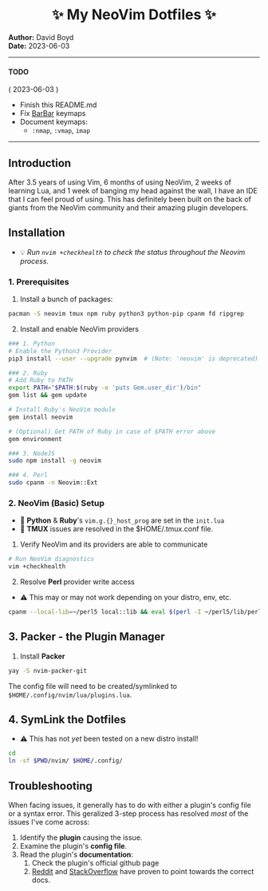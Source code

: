 <h1 align="center">✨ My NeoVim Dotfiles ✨</h1>

**Author:** David Boyd<br>
**Date:** 2023-06-03

---

#### TODO

( 2023-06-03 )

- Finish this  README.md
- Fix [BarBar][BB] keymaps
- Document keymaps:
  - `:nmap`, `:vmap`, `imap`

---

<!-- #TODO
## Table of Contents

- [Introduction](#introduction)
- [Installation](#installation)
- [Getting Started](#getting-started)
  - [Command Line Interface](#command-line-interface) *BONUS: If N/A: del*
  - [Examples](#examples) *BONUS: If N/A: del*
    - [Example 1: Perform a basic operation](#example-1-perform-a-basic-operation)
    - [Example 2: Configure advanced settings](#example-2-configure-advanced-settings)
    - [Example 3: Generate a report](#example-3-generate-a-report)
- [Features](#features)
- [Usage](#usage)
- [Troubleshooting](#troubleshooting)
- [FAQ](#faq)
- [Support](#support)
- [License](#license)

-->

## Introduction

After 3.5 years of using Vim, 6 months of using NeoVim, 2 weeks of learning
Lua, and 1 week of banging my head against the wall, I have an IDE that I
can feel proud of using.  This has definitely been built on the back of giants
from the NeoVim community and their amazing plugin developers.

## Installation

- :bulb: *Run `nvim +checkhealth` to check the status throughout the Neovim
process.*

### 1. Prerequisites

1. Install a bunch of packages:

``` bash
pacman -S neovim tmux npm ruby python3 python-pip cpanm fd ripgrep
```

2. Install and enable NeoVim providers

``` bash
### 1. Python
# Enable the Python3 Provider
pip3 install --user --upgrade pynvim  # (Note: 'neovim' is deprecated)

### 2. Ruby
# Add Ruby to PATH
export PATH="$PATH:$(ruby -e 'puts Gem.user_dir')/bin"
gem list && gem update

# Install Ruby's NeoVim module
gem install neovim

# (Optional) Get PATH of Ruby in case of $PATH error above
gem environment

### 3. NodeJS
sudo npm install -g neovim

### 4. Perl
sudo cpanm -n Neovim::Ext
```

### 2. NeoVim (Basic) Setup

- :pencil: **Python** & **Ruby**'s `vim.g.{}_host_prog` are set in the `init.lua`
- :pencil: **TMUX** issues are resolved in the $HOME/.tmux.conf file.

1. Verify NeoVim and its providers are able to communicate

``` bash
# Run NeoVim diagnostics
vim +checkhealth
```

2. Resolve **Perl** provider write access

- :warning: This may or may not work depending on your distro, env, etc.

``` bash
cpanm --local-lib=~/perl5 local::lib && eval $(perl -I ~/perl5/lib/perl5/ -Mlocal::lib)
```

## 3. Packer - the Plugin Manager

1. Install **Packer**

``` bash
yay -S nvim-packer-git
```

The config file will need to be created/symlinked to
`$HOME/.config/nvim/lua/plugins.lua`.

## 4. SymLink the Dotfiles

- :warning: This has not *yet* been tested on a new distro install!

``` bash
cd
ln -sf $PWD/nvim/ $HOME/.config/
```

<!-- #TODO

## Getting Started

`#TODO`

### Command Line Interface

`#TODO`

### Examples


- [Example 1: Perform a basic operation](#example-1-perform-a-basic-operation)
- [Example 2: Configure advanced settings](#example-2-configure-advanced-settings)
- [Example 3: Generate a report](#example-3-generate-a-report)

#### Example 1: Perform a basic operation


``` bash
program-name --option1 value1 --option2 value2
```

*[Explain the purpose of this example and provide a step-by-step breakdown of
the command and its options. Include expected output or results.]*

#### Example 2: Configure advanced settings

``` bash
program-name --option1 value1 --option2 value2 --advanced
```

*[Explain the purpose of this example and provide a step-by-step breakdown of
the command and its options. Include expected output or results.]*

#### Example 3: Generate a report

``` bash
program-name --option1 value1 --option2 value2 --output-file out.txt --report
```

*[Explain the purpose of this example and provide a step-by-step breakdown of
the command and its options. Include expected output or results.]*

## Features

*[List and describe the main features and functionalities of the program.]*

## Usage

*[Provide comprehensive instructions on how to use the program, including
detailed explanations of each feature, commands, and options.]*

-->

## Troubleshooting

When facing issues, it generally has to do with either a plugin's config file
or a syntax error.  This geralized 3-step process has resolved *most* of the
issues I've come across:

1. Identify the **plugin** causing the issue.
2. Examine the plugin's **config file**.
3. Read the plugin's **documentation**:
    1. Check the plugin's official github page
    2. [Reddit][RED] and [StackOverflow][SO] have proven to point towards the
        correct docs.

<!-- #TODO
## FAQ

*[Compile a list of frequently asked questions related to the program, along
with their answers.]*

-->

<!------------------------------ Refereences --------------------------------->

[BB]: ./after/plugin/barbar.lua
[RED]: https://www.reddit.com/
[SO]: https://stackoverflow.com/
